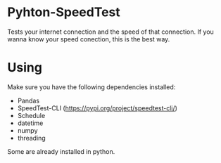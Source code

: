 # Pyhton-SpeedTest
Tests your internet connection and the speed of that connection. If you wanna know your speed conection, this is the best way.

# Using
Make sure you have the following dependencies installed:
* Pandas
* SpeedTest-CLI (https://pypi.org/project/speedtest-cli/)
* Schedule
* datetime
* numpy
* threading

Some are already installed in python.
